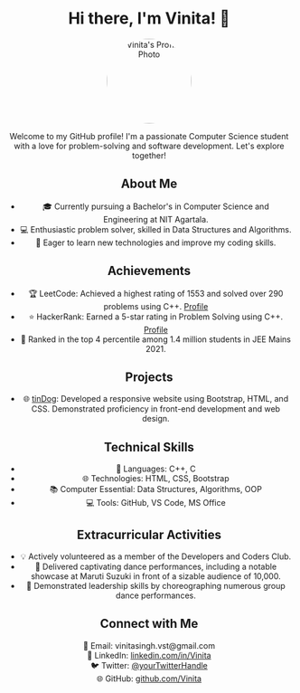
<h1 align="center">Hi there, I'm Vinita! 👋</h1>
<p align="center">
  <img src="https://www.cartoonbucket.com/wp-content/uploads/2015/05/Tom-Says-Have-A-Nice-Day-600x450.jpg" width="150" height="150" alt="Vinita's Profile Photo" style="border-radius: 50%;">
</p>

			

<p align="center">
  Welcome to my GitHub profile! I'm a passionate Computer Science student with a love for problem-solving and software development. Let's explore together!
</p>



<div align="center">
  <h2>About Me</h2>
  <ul>
    <li>🎓 Currently pursuing a Bachelor's in Computer Science and Engineering at NIT Agartala.</li>
    <li>💻 Enthusiastic problem solver, skilled in Data Structures and Algorithms.</li>
    <li>🚀 Eager to learn new technologies and improve my coding skills.</li>
  </ul>
</div>


<div align="center">
  <h2>Achievements</h2>
  <ul>
    <li>🏆 LeetCode: Achieved a highest rating of 1553 and solved over 290 problems using C++. <a href="https://leetcode.com/vinita/">Profile</a></li>
    <li>⭐ HackerRank: Earned a 5-star rating in Problem Solving using C++. <a href="https://www.hackerrank.com/vinita">Profile</a></li>
    <li>🥇 Ranked in the top 4 percentile among 1.4 million students in JEE Mains 2021.</li>
  </ul>
</div>


<div align="center">
  <h2>Projects</h2>
  <ul>
    <li>🌐 <a href="Project Link">tinDog</a>: Developed a responsive website using Bootstrap, HTML, and CSS. Demonstrated proficiency in front-end development and web design.</li>
  </ul>
</div>

<div align="center">
  <h2>Technical Skills</h2>
  <ul>
    <li>💬 Languages: C++, C</li>
    <li>🌐 Technologies: HTML, CSS, Bootstrap</li>
    <li>📚 Computer Essential: Data Structures, Algorithms, OOP</li>
    <li>💻 Tools: GitHub, VS Code, MS Office</li>
  </ul>
</div>

<div align="center">
  <h2>Extracurricular Activities</h2>
  <ul>
    <li>💡 Actively volunteered as a member of the Developers and Coders Club.</li>
    <li>💃 Delivered captivating dance performances, including a notable showcase at Maruti Suzuki in front of a sizable audience of 10,000.</li>
    <li>🎵 Demonstrated leadership skills by choreographing numerous group dance performances.</li>
  </ul>
</div>


<div align="center">
  <h2>Connect with Me</h2>
  <p>
    📧 Email: vinitasingh.vst@gmail.com<br>
    💼 LinkedIn: <a href="https://www.linkedin.com/in/Vinita/">linkedin.com/in/Vinita</a><br>
    🐦 Twitter: <a href="https://twitter.com/yourTwitterHandle">@yourTwitterHandle</a><br>
    🌐 GitHub: <a href="https://github.com/Vinita">github.com/Vinita</a>
  </p>
</div>
